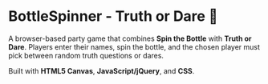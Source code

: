 # BottleSpinner - Truth or Dare 🎉
A browser-based party game that combines **Spin the Bottle** with **Truth or Dare**.
Players enter their names, spin the bottle, and the chosen player must pick between random truth questions or dares.

Built with **HTML5 Canvas**, **JavaScript/jQuery**, and **CSS**.

